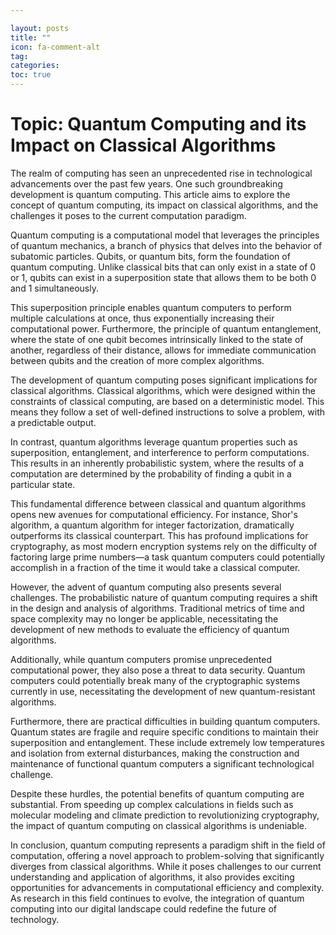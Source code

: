 ```yaml
---

layout: posts
title: ""
icon: fa-comment-alt
tag: 
categories: 
toc: true
---
```



# Topic: Quantum Computing and its Impact on Classical Algorithms

The realm of computing has seen an unprecedented rise in technological advancements over the past few years. One such groundbreaking development is quantum computing. This article aims to explore the concept of quantum computing, its impact on classical algorithms, and the challenges it poses to the current computation paradigm.

Quantum computing is a computational model that leverages the principles of quantum mechanics, a branch of physics that delves into the behavior of subatomic particles. Qubits, or quantum bits, form the foundation of quantum computing. Unlike classical bits that can only exist in a state of 0 or 1, qubits can exist in a superposition state that allows them to be both 0 and 1 simultaneously.

This superposition principle enables quantum computers to perform multiple calculations at once, thus exponentially increasing their computational power. Furthermore, the principle of quantum entanglement, where the state of one qubit becomes intrinsically linked to the state of another, regardless of their distance, allows for immediate communication between qubits and the creation of more complex algorithms.

The development of quantum computing poses significant implications for classical algorithms. Classical algorithms, which were designed within the constraints of classical computing, are based on a deterministic model. This means they follow a set of well-defined instructions to solve a problem, with a predictable output.

In contrast, quantum algorithms leverage quantum properties such as superposition, entanglement, and interference to perform computations. This results in an inherently probabilistic system, where the results of a computation are determined by the probability of finding a qubit in a particular state.

This fundamental difference between classical and quantum algorithms opens new avenues for computational efficiency. For instance, Shor's algorithm, a quantum algorithm for integer factorization, dramatically outperforms its classical counterpart. This has profound implications for cryptography, as most modern encryption systems rely on the difficulty of factoring large prime numbers—a task quantum computers could potentially accomplish in a fraction of the time it would take a classical computer.

However, the advent of quantum computing also presents several challenges. The probabilistic nature of quantum computing requires a shift in the design and analysis of algorithms. Traditional metrics of time and space complexity may no longer be applicable, necessitating the development of new methods to evaluate the efficiency of quantum algorithms.

Additionally, while quantum computers promise unprecedented computational power, they also pose a threat to data security. Quantum computers could potentially break many of the cryptographic systems currently in use, necessitating the development of new quantum-resistant algorithms.

Furthermore, there are practical difficulties in building quantum computers. Quantum states are fragile and require specific conditions to maintain their superposition and entanglement. These include extremely low temperatures and isolation from external disturbances, making the construction and maintenance of functional quantum computers a significant technological challenge.

Despite these hurdles, the potential benefits of quantum computing are substantial. From speeding up complex calculations in fields such as molecular modeling and climate prediction to revolutionizing cryptography, the impact of quantum computing on classical algorithms is undeniable.

In conclusion, quantum computing represents a paradigm shift in the field of computation, offering a novel approach to problem-solving that significantly diverges from classical algorithms. While it poses challenges to our current understanding and application of algorithms, it also provides exciting opportunities for advancements in computational efficiency and complexity. As research in this field continues to evolve, the integration of quantum computing into our digital landscape could redefine the future of technology.